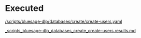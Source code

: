 # Executed

[/scripts/bluesage-dlp/databases/create/create-users.yaml](./_scripts_bluesage-dlp_databases_create_create-users.yaml.dump.md)

[_scripts_bluesage-dlp_databases_create_create-users.results.md](./_scripts_bluesage-dlp_databases_create_create-users.results.md)

